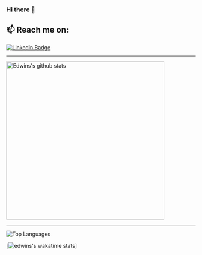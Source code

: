### Hi there 👋
## 📫 Reach me on:


[![Linkedin Badge](https://img.shields.io/badge/-LinkedIn-0077B5?style=flat-square&logo=Linkedin&logoColor=white&link=https://www.linkedin.com/in/edwinjosechittilappilly/)](https://www.linkedin.com/in/edwinjosechittilappilly/)


---

<img src="https://github-readme-stats.vercel.app/api?username=edwinjosechittilappilly&count_private=true&show_icons=true&hide_border=true" alt="Edwins's github stats" width="420"/>
<!-- <img src="https://github-readme-stats.vercel.app/api?username=edwinjosechittilappilly&count_private=true&theme=dark&show_icons=true&hide_border=true" alt="Edwins's github stats" width="450"/> -->

---

<img src="https://github-readme-stats.vercel.app/api/top-langs/?username=edwinjosechittilappilly&hide=html&langs_count=6&layout=compact" alt="Top Languages"/>

<!-- <img src="https://github-readme-stats.vercel.app/api/top-langs/?username=edwinjosechittilappilly&hide=jupyter%20notebook&langs_count=6" alt="Top Languages" width="350"/>  -->

[![edwins's wakatime stats](https://github-readme-stats.vercel.app/api/wakatime?username=edwinjosechittilappilly)]

<!--
**edwinjosechittilappilly/edwinjosechittilappilly** is a ✨ _special_ ✨ repository because its `README.md` (this file) appears on your GitHub profile.

Here are some ideas to get you started:

- 🔭 I’m currently working on ...
- 🌱 I’m currently learning ...
- 👯 I’m looking to collaborate on ...
- 🤔 I’m looking for help with ...
- 💬 Ask me about ...
- 📫 How to reach me: ...
- 😄 Pronouns: ...
- ⚡ Fun fact: ...
-->
